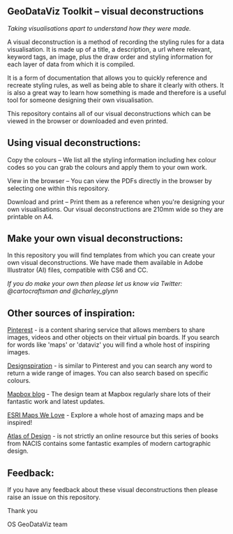 ## GeoDataViz Toolkit – visual deconstructions

_Taking visualisations apart to understand how they were made._

A visual deconstruction is a method of recording the styling rules for a data visualisation. It is made up of a title, a description, a url where relevant, keyword tags, an image, plus the draw order and styling information for each layer of data from which it is compiled.

It is a form of documentation that allows you to quickly reference and recreate styling rules, as well as being able to share it clearly with others. It is also a great way to learn how something is made and therefore is a useful tool for someone designing their own visualisation.

This repository contains all of our visual deconstructions which can be viewed in the browser or downloaded and even printed.

## Using visual deconstructions:

Copy the colours – We list all the styling information including hex colour codes so you can grab the colours and apply them to your own work.

View in the browser – You can view the PDFs directly in the browser by selecting one within this repository.

Download and print – Print them as a reference when you&#39;re designing your own visualisations. Our visual deconstructions are 210mm wide so they are printable on A4.

## Make your own visual deconstructions:

In this repository you will find templates from which you can create your own visual deconstructions. We have made them available in Adobe Illustrator (AI) files, compatible with CS6 and CC.

_If you do make your own then please let us know via Twitter: @cartocraftsman and @charley\_glynn_

## Other sources of inspiration:

[Pinterest](http://pinterest.com/) - is a content sharing service that allows members to share images, videos and other objects on their virtual pin boards. If you search for words like &#39;maps&#39; or &#39;dataviz&#39; you will find a whole host of inspiring images.

[Designspiration](http://designspiration.net/) - is similar to Pinterest and you can search any word to return a wide range of images.  You can also search based on specific colours.

[Mapbox blog](https://blog.mapbox.com/) - The design team at Mapbox regularly share lots of their fantastic work and latest updates.

[ESRI Maps We Love](http://www.esri.com/products/maps-we-love) - Explore a whole host of amazing maps and be inspired!

[Atlas of Design](http://atlasofdesign.org/) - is not strictly an online resource but this series of books from NACIS contains some fantastic examples of modern cartographic design.

## Feedback:

If you have any feedback about these visual deconstructions then please raise an issue on this repository.

Thank you

OS GeoDataViz team